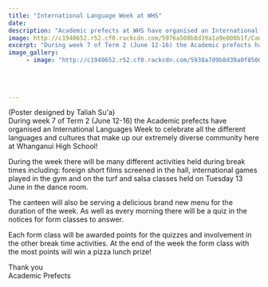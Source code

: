 ```yaml
---
title: "International Language Week at WHS"
date: 
description: "Academic prefects at WHS have organised an International Languages Week to celebrate all the different languages and cultures..."
image: http://c1940652.r52.cf0.rackcdn.com/5976a508b8d39a1a9e000b1f/Canteen-Menu-for-Language-week-12-16-June.jpg
excerpt: "During week 7 of Term 2 (June 12-16) the Academic prefects have organised an International Languages Week to celebrate all the different languages and cultures that make up our extremely diverse community here at Whanganui High School!"
image_gallery:
     - image: "http://c1940652.r52.cf0.rackcdn.com/5938a7d9b8d39a0f850003e5/Int-Cultural-Festival-hoodies.jpeg"
    
    
    
    
---
```


<p><span>(Poster designed by Taliah Su'a)<br />During week 7 of Term 2 (June 12-16)&nbsp;the Academic prefects have organised an International Languages Week to celebrate all the different languages and cultures that make up our extremely diverse community here at Whanganui High School!</span>&nbsp;</p>
<p><span>During the week there will be many different activities held during break times including: foreign short films screened in the hall, international games played in the gym and on the turf and salsa classes held on Tuesday 13 June in the dance room.</span>&nbsp;</p>
<p><span>The canteen will also be serving a delicious&nbsp;brand new menu for the duration of the week. As well as every morning there will be a quiz in the notices for form classes to answer.&nbsp;</span>&nbsp;</p>
<p><span>Each form class will be awarded points for the quizzes and involvement in the other break time activities. At the end of the week the form class with the most points will win a pizza lunch prize!&nbsp;</span>&nbsp;</p>
<p><span>Thank you<br /></span>Academic Prefects&nbsp;</p>

